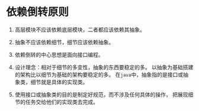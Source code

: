 # 依赖倒转原则

1. 高层模块不应该依赖底层模块，二者都应该依赖其抽象。

2. 抽象不应该依赖细节，细节应该依赖抽象。

3. 依赖倒转的中心思想是面向接口编程。

4. 设计理念：相对于细节的多变性，抽象的东西要稳定的多。
以抽象为基础搭建的架构比以细节为基础的架构要稳定的多。
在`java`中，抽象指的是接口或抽象类，细节就是具体的实现类。

5. 使用接口或抽象类的目的是制定好规范，而不涉及任何具体的操作，
把展现细节的任务交给他们的实现类去完成。
